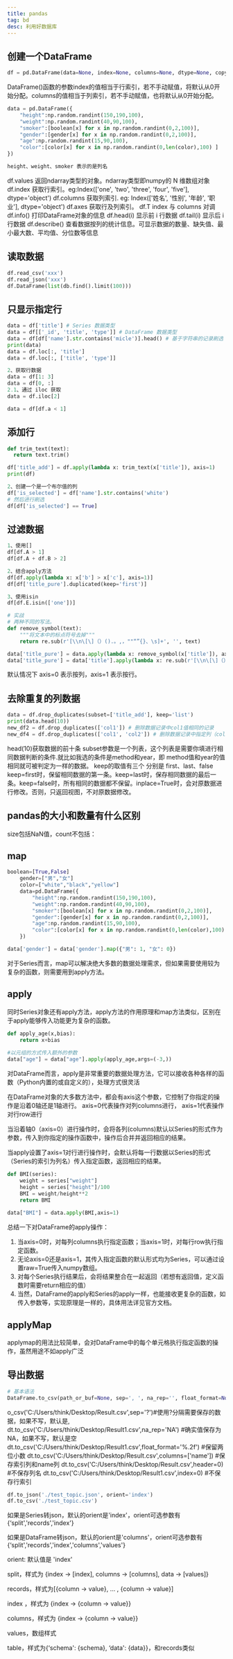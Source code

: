 ```yaml
---
title: pandas
tag: bd
desc: 利用好数据库
---
```


## 创建一个DataFrame

``` Python
df = pd.DataFrame(data=None, index=None, columns=None, dtype=None, copy=False)
```

DataFrame()函数的参数index的值相当于行索引，若不手动赋值，将默认从0开始分配。columns的值相当于列索引，若不手动赋值，也将默认从0开始分配。

``` Python
data = pd.DataFrame({
    "height":np.random.randint(150,190,100),
    "weight":np.random.randint(40,90,100),
    "smoker":[boolean[x] for x in np.random.randint(0,2,100)],
    "gender":[gender[x] for x in np.random.randint(0,2,100)],
    "age":np.random.randint(15,90,100),
    "color":[color[x] for x in np.random.randint(0,len(color),100) ]
})

height、weight、smoker 表示的是列名
```

df.values 返回ndarray类型的对象。ndarray类型即numpy的 N 维数组对象
df.index 获取行索引。eg:Index(['one', 'two', 'three', 'four', 'five'], dtype='object')
df.columns 获取列索引. eg: Index(['姓名', '性别', '年龄', '职业'], dtype='object')
df.axes 获取行及列索引。
df.T index 与 columns 对调
df.info() 打印DataFrame对象的信息
df.head(i) 显示前 i 行数据
df.tail(i) 显示后 i 行数据
df.describe() 查看数据按列的统计信息。可显示数据的数量、缺失值、最小最大数、平均值、分位数等信息


## 读取数据

``` Python
df.read_csv('xxx')
df.read_json('xxx')
df.DataFrame(list(db.find().limit(100)))
```

## 只显示指定行

``` Python
data = df['title'] # Series 数据类型
data = df[['_id', 'title', 'type']] # DataFrame 数据类型
data = df[df['name'].str.contains('micle')].head() # 基于字符串的记录刷选
print(data)
data = df.loc[:, 'title']
data = df.loc[:, ['title', 'type']]

2、获取行数据
data = df[1: 3]
data = df[0, :]
2.1、通过 iloc 获取
data = df.iloc[2]

data = df[df.a < 1]
```

## 添加行

``` Python
def trim_text(text):
  return text.trim()

df['title_add'] = df.apply(lambda x: trim_text(x['title']), axis=1)
print(df)

2、创建一个是一个布尔值的列
df['is_selected'] = df['name'].str.contains('white')
# 然后进行刷选
df[df['is_selected'] == True]
```

## 过滤数据

``` Python
1、使用[]
df[df.A > 1]
df[df.A + df.B > 2]

2、结合apply方法
df[df.apply(lambda x: x['b'] > x['c'], axis=1)]
df[df['title_pure'].duplicated(keep='first')]

3、使用isin
df[df.E.isin(['one'])]
```

``` Python
# 实战
# 两种不同的写法。
def remove_symbol(text):
    """将文本中的标点符号去掉"""
    return re.sub(r'[\\n\[\]（）().。,，""“”{}、\s]+', '', text)

data['title_pure'] = data.apply(lambda x: remove_symbol(x['title']), axis=1)
data['title_pure'] = data['title'].apply(lambda x: re.sub(r'[\\n\[\]（）().。,，""“”{}、\s]+', '', x))
```

默认情况下 axis=0 表示按列，axis=1 表示按行。

## 去除重复的列数据

``` Python
data = df.drop_duplicates(subset=['title_add'], keep='list')
print(data.head(10))
new_df2 = df.drop_duplicates(['col1']) # 删除数据记录中col1值相同的记录
new_df4 = df.drop_duplicates(['col1', 'col2']) # 删除数据记录中指定列（col1/col2）值相同的记录
```

head(10)获取数据的前十条
subset参数是一个列表，这个列表是需要你填进行相同数据判断的条件.就比如我选的条件是method和year，即 method值和year的值相同就可被判定为一样的数据。
keep的取值有三个 分别是 first、last、false
keep=first时，保留相同数据的第一条。keep=last时，保存相同数据的最后一条。keep=false时，所有相同的数据都不保留。inplace=True时，会对原数据进行修改。否则，只返回视图，不对原数据修改。

## pandas的大小和数量有什么区别

size包括NaN值，count不包括：

## map

``` Python
boolean=[True,False]
    gender=["男","女"]
    color=["white","black","yellow"]
    data=pd.DataFrame({
        "height":np.random.randint(150,190,100),
        "weight":np.random.randint(40,90,100),
        "smoker":[boolean[x] for x in np.random.randint(0,2,100)],
        "gender":[gender[x] for x in np.random.randint(0,2,100)],
        "age":np.random.randint(15,90,100),
        "color":[color[x] for x in np.random.randint(0,len(color),100) ]
    })
```

``` Python
data['gender'] = data['gender'].map({"男": 1, "女": 0})
```

对于Series而言，map可以解决绝大多数的数据处理需求，但如果需要使用较为复杂的函数，则需要用到apply方法。

## apply

同时Series对象还有apply方法，apply方法的作用原理和map方法类似，区别在于apply能够传入功能更为复杂的函数。

``` Python
def apply_age(x,bias):
    return x+bias
​
#以元组的方式传入额外的参数
data["age"] = data["age"].apply(apply_age,args=(-3,))
```

对DataFrame而言，apply是非常重要的数据处理方法，它可以接收各种各样的函数（Python内置的或自定义的），处理方式很灵活

在DataFrame对象的大多数方法中，都会有axis这个参数，它控制了你指定的操作是沿着0轴还是1轴进行。
axis=0代表操作对列columns进行，
axis=1代表操作对行row进行

当沿着轴0（axis=0）进行操作时，会将各列(columns)默认以Series的形式作为参数，传入到你指定的操作函数中，操作后合并并返回相应的结果。

当apply设置了axis=1对行进行操作时，会默认将每一行数据以Series的形式（Series的索引为列名）传入指定函数，返回相应的结果。

``` Python
def BMI(series):
    weight = series["weight"]
    height = series["height"]/100
    BMI = weight/height**2
    return BMI
​
data["BMI"] = data.apply(BMI,axis=1)
```

总结一下对DataFrame的apply操作：

1. 当axis=0时，对每列columns执行指定函数；当axis=1时，对每行row执行指定函数。
2. 无论axis=0还是axis=1，其传入指定函数的默认形式均为Series，可以通过设置raw=True传入numpy数组。
3. 对每个Series执行结果后，会将结果整合在一起返回（若想有返回值，定义函数时需要return相应的值）
4. 当然，DataFrame的apply和Series的apply一样，也能接收更复杂的函数，如传入参数等，实现原理是一样的，具体用法详见官方文档。

## applyMap

applymap的用法比较简单，会对DataFrame中的每个单元格执行指定函数的操作，虽然用途不如apply广泛

## 导出数据

``` Python
# 基本语法
DataFrame.to_csv(path_or_buf=None, sep=', ', na_rep='', float_format=None, columns=None, header=True, index=True, index_label=None, mode='w', encoding=None, compression=None, quoting=None, quotechar='"', line_terminator='\n', chunksize=None, tupleize_cols=None, date_format=None, doublequote=True, escapechar=None, decimal='.')
```

o_csv('C:/Users/think/Desktop/Result.csv',sep='?')#使用?分隔需要保存的数据，如果不写，默认是,
dt.to_csv('C:/Users/think/Desktop/Result1.csv',na_rep='NA') #确实值保存为NA，如果不写，默认是空
dt.to_csv('C:/Users/think/Desktop/Result1.csv',float_format='%.2f') #保留两位小数
dt.to_csv('C:/Users/think/Desktop/Result.csv',columns=['name']) #保存索引列和name列
dt.to_csv('C:/Users/think/Desktop/Result.csv',header=0) #不保存列名
dt.to_csv('C:/Users/think/Desktop/Result1.csv',index=0) #不保存行索引

``` Python
df.to_json('./test_topic.json', orient='index')
df.to_csv('./test_topic.csv')
```

如果是Series转json，默认的orient是'index'，orient可选参数有 {‘split','records','index'}

如果是DataFrame转json，默认的orient是'columns'，orient可选参数有 {‘split','records','index','columns','values'}

orient: 默认值是 'index'

split，样式为 {index -> [index], columns -> [columns], data -> [values]}

records，样式为[{column -> value}, … , {column -> value}]

index ，样式为 {index -> {column -> value}}

columns，样式为 {index -> {column -> value}}

values，数组样式

table，样式为{‘schema': {schema}, ‘data': {data}}，和records类似